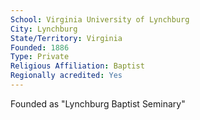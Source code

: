 ```yaml
---
School: Virginia University of Lynchburg
City: Lynchburg
State/Territory: Virginia
Founded: 1886
Type: Private
Religious Affiliation: Baptist
Regionally acredited: Yes
---
```

Founded as "Lynchburg Baptist Seminary"